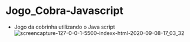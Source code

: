 # Jogo_Cobra-Javascript
- Jogo da cobrinha utilizando o Java script
![screencapture-127-0-0-1-5500-indexx-html-2020-09-08-17_03_32](https://user-images.githubusercontent.com/44319767/92522538-454a4c00-f1f5-11ea-88e7-8a43dbc1e91c.png)
